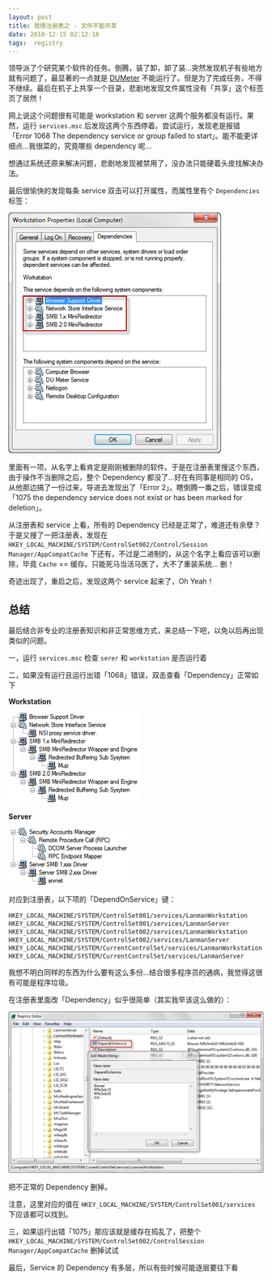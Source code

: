 ```yaml
---
layout: post
title: 我恨注册表之 - 文件不能共享
date: 2010-12-15 02:12:18
tags:  registry
---
```


领导派了个研究某个软件的任务。倒腾，装了卸，卸了装...突然发现机子有些地方就有问题了，最显著的一点就是 [DUMeter](http://www.hageltech.com/dumeter/about) 不能运行了。但是为了完成任务，不得不继续。最后在机子上共享一个目录，悲剧地发现文件属性没有「共享」这个标签页了居然！

网上说这个问题很有可能是 workstation 和 server 这两个服务都没有运行。果然，运行 `services.msc` 后发现这两个东西停着。尝试运行，发现老是报错「Error 1068 The dependency service or group failed to start」。能不能更详细点...我很菜的，究竟哪些 dependency 呢...

想通过系统还原来解决问题，悲剧地发现被禁用了，没办法只能硬着头皮找解决办法。

最后很愉快的发现每条 service 双击可以打开属性，而属性里有个 `Dependencies` 标签：

![](/images/posts/workstation_prop_deps.png)

里面有一项，从名字上看肯定是刚刚被删除的软件。于是在注册表里搜这个东西，由于操作不当删除之后，整个 Dependency 都没了...好在有同事是相同的 OS，从他那边搞了一份过来，导进去发现出了「Error 2」。瞎倒腾一番之后，错误变成 「1075 the dependency service does not exist or has been marked for deletion」。

从注册表和 service 上看，所有的 Dependency 已经是正常了，难道还有余孽？于是又搜了一把注册表，发现在 `HKEY_LOCAL_MACHINE/SYSTEM/ControlSet002/Control/Session Manager/AppCompatCache` 下还有，不过是二进制的，从这个名字上看应该可以删除，毕竟 `Cache` == 缓存。只能死马当活马医了，大不了重装系统... 删！

奇迹出现了，重启之后，发现这两个 service 起来了，Oh Yeah！

## 总结

最后结合非专业的注册表知识和非正常思维方式，来总结一下吧，以免以后再出现类似的问题。

一，运行 `services.msc` 检查 `serer` 和 `workstation` 是否运行着

二，如果没有运行且运行出错「1068」错误，双击查看「Dependency」正常如下

**Workstation**

![](/images/posts/service_workstation_prop_dependencies.png)

**Server**

![](/images/posts/service_server_prop_dependencies.png)

对应到注册表，以下项的「DependOnService」键：

```
HKEY_LOCAL_MACHINE/SYSTEM/ControlSet001/services/LanmanWorkstation
HKEY_LOCAL_MACHINE/SYSTEM/ControlSet001/services/LanmanServer
HKEY_LOCAL_MACHINE/SYSTEM/ControlSet002/services/LanmanWorkstation
HKEY_LOCAL_MACHINE/SYSTEM/ControlSet002/services/LanmanServer
HKEY_LOCAL_MACHINE/SYSTEM/CurrentControlSet/services/LanmanWorkstation
HKEY_LOCAL_MACHINE/SYSTEM/CurrentControlSet/services/LanmanServer
```
我想不明白同样的东西为什么要有这么多份...结合很多程序员的通病，我觉得这很有可能是程序垃圾。

在注册表里面改「Dependency」似乎很简单（其实我早该这么做的）：

![](/images/posts/reg_service_pendendency.png)

把不正常的 Dependency 删掉。

注意，这里对应的值在 `HKEY_LOCAL_MACHINE/SYSTEM/ControlSet001/services` 下应该都可以找到。

三，如果运行出错「1075」那应该就是缓存在捣乱了，把整个 `HKEY_LOCAL_MACHINE/SYSTEM/ControlSet002/ControlSession Manager/AppCompatCache` 删掉试试

最后，Service 的 Dependency 有多层，所以有些时候可能逐层要往下看